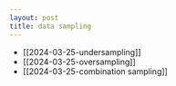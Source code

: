 ```yaml
---
layout: post
title: data sampling
---
```


- [[2024-03-25-undersampling]]
- [[2024-03-25-oversampling]]
- [[2024-03-25-combination sampling]]
